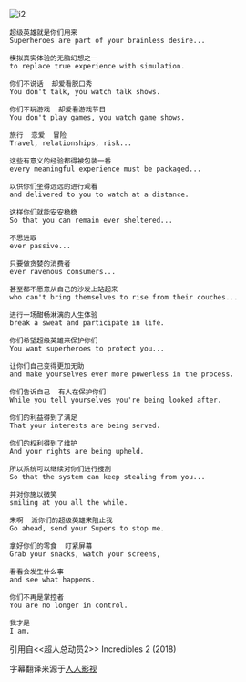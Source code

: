 <!--
.. title: 屏霸的演讲
.. slug: screenslaver-speech
.. date: 2018-10-27 12:00 UTC+08:00
.. tags: movie
.. category:
.. link:
.. description:
.. type: text
-->

![i2](https://i.loli.net/2018/10/27/5bd3fbce9f148.png)
```
超级英雄就是你们用来
Superheroes are part of your brainless desire...

模拟真实体验的无脑幻想之一
to replace true experience with simulation.

你们不说话  却爱看脱口秀
You don't talk, you watch talk shows.

你们不玩游戏  却爱看游戏节目
You don't play games, you watch game shows.

旅行  恋爱  冒险
Travel, relationships, risk...

这些有意义的经验都得被包装一番
every meaningful experience must be packaged...

以供你们坐得远远的进行观看
and delivered to you to watch at a distance.

这样你们就能安安稳稳
So that you can remain ever sheltered...

不思进取
ever passive...

只要做贪婪的消费者
ever ravenous consumers...

甚至都不愿意从自己的沙发上站起来
who can't bring themselves to rise from their couches...

进行一场酣畅淋漓的人生体验
break a sweat and participate in life.

你们希望超级英雄来保护你们
You want superheroes to protect you...

让你们自己变得更加无助
and make yourselves ever more powerless in the process.

你们告诉自己  有人在保护你们
While you tell yourselves you're being looked after.

你们的利益得到了满足
That your interests are being served.

你们的权利得到了维护
And your rights are being upheld.

所以系统可以继续对你们进行搜刮
So that the system can keep stealing from you...

并对你施以微笑
smiling at you all the while.

来啊  派你们的超级英雄来阻止我
Go ahead, send your Supers to stop me.

拿好你们的零食  盯紧屏幕
Grab your snacks, watch your screens,

看看会发生什么事
and see what happens.

你们不再是掌控者
You are no longer in control.

我才是
I am.
```
引用自<<超人总动员2>> Incredibles 2 (2018)

字幕翻译来源于[人人影视](http://www.zimuzu.tv/resource/36151)
